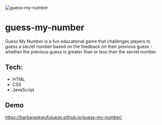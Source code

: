 ![guess-my-number](https://user-images.githubusercontent.com/17248394/160686809-064ddfb9-a793-4808-9180-4069770fa95b.png)

# guess-my-number

Guess My Number is a fun educational game that challenges players to guess a secret number based on the feedback on their previous guess - whether the previous guess is greater than or less than the secret number.

## Tech:
 - HTML
 - CSS
 - JavaScript

## Demo
https://barbaraokwufulueze.github.io/guess-my-number/
